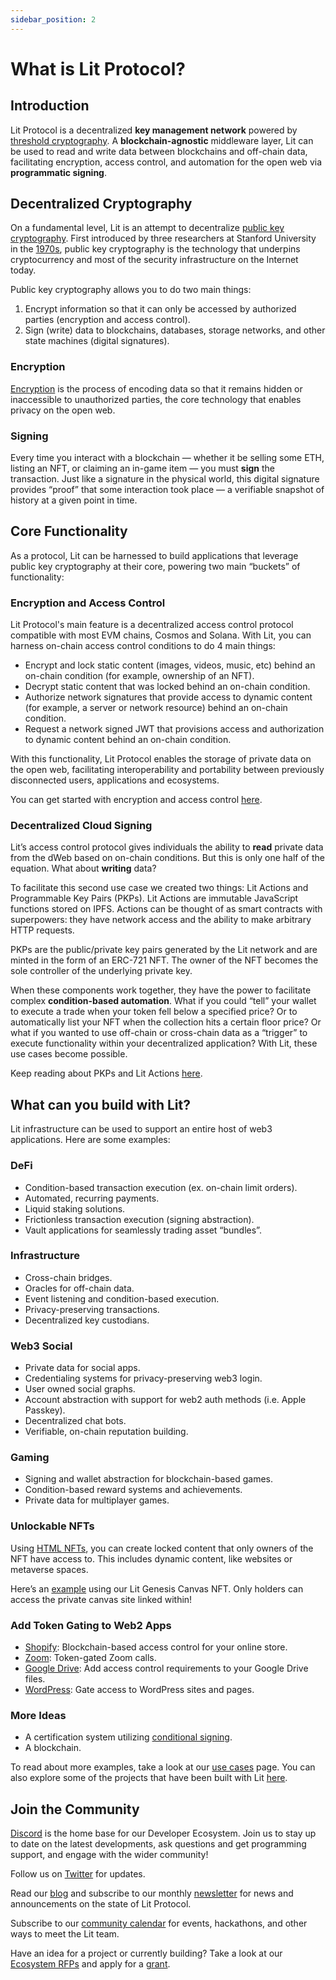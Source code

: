 ```yaml
---
sidebar_position: 2
---
```


# What is Lit Protocol?

## Introduction

Lit Protocol is a decentralized **key management network** powered by [threshold cryptography](https://developer.litprotocol.com/Introduction/howItWorks). A **blockchain-agnostic** middleware layer, Lit can be used to read and write data between blockchains and off-chain data, facilitating encryption, access control, and automation for the open web via **programmatic signing**. 


## Decentralized Cryptography

On a fundamental level, Lit is an attempt to decentralize [public key cryptography](https://www.cloudflare.com/learning/ssl/how-does-public-key-encryption-work/). First introduced by three researchers at Stanford University in the [1970s](https://pet3rpan.medium.com/history-of-things-before-bitcoin-cryptocurrency-part-one-e199f02ca380), public key cryptography is the technology that underpins cryptocurrency and most of the security infrastructure on the Internet today. 

Public key cryptography allows you to do two main things: 

1. Encrypt information so that it can only be accessed by authorized parties (encryption and access control).
2. Sign (write) data to blockchains, databases, storage networks, and other state machines (digital signatures).

### Encryption

[Encryption](https://www.cloudflare.com/learning/ssl/what-is-encryption/) is the process of encoding data so that it remains hidden or inaccessible to unauthorized parties, the core technology that enables privacy on the open web. 

### Signing

Every time you interact with a blockchain — whether it be selling some ETH, listing an NFT, or claiming an in-game item — you must **sign** the transaction. Just like a signature in the physical world, this digital signature provides “proof” that some interaction took place — a verifiable snapshot of history at a given point in time. 

## Core Functionality

As a protocol, Lit can be harnessed to build applications that leverage public key cryptography at their core, powering two main “buckets” of functionality:

### Encryption and Access Control

Lit Protocol's main feature is a decentralized access control protocol compatible with most EVM chains, Cosmos and Solana. With Lit, you can harness on-chain access control conditions to do 4 main things:

- Encrypt and lock static content (images, videos, music, etc) behind an on-chain condition (for example, ownership of an NFT).
- Decrypt static content that was locked behind an on-chain condition.
- Authorize network signatures that provide access to dynamic content (for example, a server or network resource) behind an on-chain condition.
- Request a network signed JWT that provisions access and authorization to dynamic content behind an on-chain condition.

With this functionality, Lit Protocol enables the storage of private data on the open web, facilitating interoperability and portability between previously disconnected users, applications and ecosystems.

You can get started with encryption and access control [here](https://developer.litprotocol.com/coreConcepts/accessControl/intro).

### Decentralized Cloud Signing

Lit’s access control protocol gives individuals the ability to **read** private data from the dWeb based on on-chain conditions. But this is only one half of the equation. What about **writing** data? 

To facilitate this second use case we created two things: Lit Actions and Programmable Key Pairs (PKPs). Lit Actions are immutable JavaScript functions stored on IPFS. Actions can be thought of as smart contracts with superpowers: they have network access and the ability to make arbitrary HTTP requests. 

PKPs are the public/private key pairs generated by the Lit network and are minted in the form of an ERC-721 NFT. The owner of the NFT becomes the sole controller of the underlying private key. 

When these components work together, they have the power to facilitate complex **condition-based automation**. What if you could “tell” your wallet to execute a trade when your token fell below a specified price? Or to automatically list your NFT when the collection hits a certain floor price? Or what if you wanted to use off-chain or cross-chain data as a “trigger” to execute functionality within your decentralized application? With Lit, these use cases become possible.

Keep reading about PKPs and Lit Actions [here](https://developer.litprotocol.com/coreConcepts/LitActionsAndPKPs/intro).

## What can you build with Lit?

Lit infrastructure can be used to support an entire host of web3 applications. Here are some examples:

### DeFi

- Condition-based transaction execution (ex. on-chain limit orders).
- Automated, recurring payments.
- Liquid staking solutions.
- Frictionless transaction execution (signing abstraction).
- Vault applications for seamlessly trading asset “bundles”.

### Infrastructure

- Cross-chain bridges.
- Oracles for off-chain data.
- Event listening and condition-based execution.
- Privacy-preserving transactions.
- Decentralized key custodians.

### Web3 Social

- Private data for social apps.
- Credentialing systems for privacy-preserving web3 login.
- User owned social graphs.
- Account abstraction with support for web2 auth methods (i.e. Apple Passkey).
- Decentralized chat bots.
- Verifiable, on-chain reputation building.

### Gaming

- Signing and wallet abstraction for blockchain-based games.
- Condition-based reward systems and achievements.
- Private data for multiplayer games.

### Unlockable NFTs

Using [HTML NFTs](https://developer.litprotocol.com/ToolsAndExamples/SDKExamples/HTMLNfts), you can create locked content that only owners of the NFT have access to. This includes dynamic content, like websites or metaverse spaces. 

Here’s an [example](https://twitter.com/LitProtocol/status/1504630741849853954) using our Lit Genesis Canvas NFT. Only holders can access the private canvas site linked within!

### Add Token Gating to Web2 Apps

- [Shopify](https://apps.shopify.com/lit-token-access): Blockchain-based access control for your online store.
- [Zoom](https://litgateway.com/apps/zoom): Token-gated Zoom calls.
- [Google Drive](https://litgateway.com/apps/google-drive): Add access control requirements to your Google Drive files.
- [WordPress](https://litgateway.com/apps/wordpress): Gate access to WordPress sites and pages.

### More Ideas

- A certification system utilizing [conditional signing](https://developer.litprotocol.com/LitActionsAndPKPs/workingWithLitActions#conditional-signing).
- A blockchain.

To read about more examples, take a look at our [use cases](https://developer.litprotocol.com/coreConcepts/usecases) page. You can also explore some of the projects that have been built with Lit [here](https://developer.litprotocol.com/ecosystem/projects).

## Join the Community

[Discord](https://litgateway.com/discord) is the home base for our Developer Ecosystem. Join us to stay up to date on the latest developments, ask questions and get programming support, and engage with the wider community!

Follow us on [Twitter](https://twitter.com/LitProtocol) for updates.

Read our [blog](https://blog.litprotocol.com/) and subscribe to our monthly [newsletter](https://litproject.substack.com/) for news and announcements on the state of Lit Protocol.

Subscribe to our [community calendar](https://calendar.google.com/calendar/u/5?cid=Y19hMnVxZDNjaHVqZ2Q0a3FqbGlvcDdxY2JhMEBncm91cC5jYWxlbmRhci5nb29nbGUuY29t) for events, hackathons, and other ways to meet the Lit team.

Have an idea for a project or currently building? Take a look at our [Ecosystem RFPs](https://www.notion.so/Lit-Request-for-Ecosystem-Proposals-ae3f31e7f32c413cbe0b36c2fe53378d) and apply for a [grant](https://github.com/LIT-Protocol/LitGrants).
